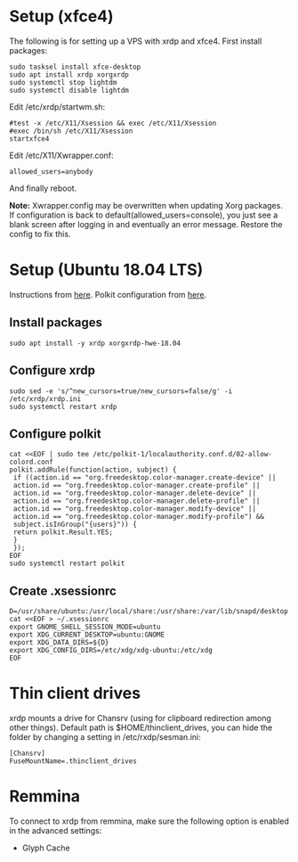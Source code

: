 # Setup (xfce4)
The following is for setting up a VPS with xrdp and xfce4. First install packages:
```
sudo tasksel install xfce-desktop
sudo apt install xrdp xorgxrdp
sudo systemctl stop lightdm
sudo systemctl disable lightdm
```

Edit /etc/xrdp/startwm.sh:
```
#test -x /etc/X11/Xsession && exec /etc/X11/Xsession
#exec /bin/sh /etc/X11/Xsession
startxfce4
```

Edit /etc/X11/Xwrapper.conf:
```
allowed_users=anybody
```

And finally reboot.

**Note:** Xwrapper.config may be overwritten when updating Xorg packages. If configuration is back to default(allowed_users=console), you just see a blank screen after logging in and eventually an error message. Restore the config to fix this.

# Setup (Ubuntu 18.04 LTS)
Instructions from [here](https://www.hiroom2.com/2018/04/29/ubuntu-1804-xrdp-gnome-en/). Polkit configuration from [here](https://c-nergy.be/blog/?p=12073).

## Install packages
```
sudo apt install -y xrdp xorgxrdp-hwe-18.04
```

## Configure xrdp
```
sudo sed -e 's/^new_cursors=true/new_cursors=false/g' -i /etc/xrdp/xrdp.ini
sudo systemctl restart xrdp
```

## Configure polkit
```
cat <<EOF | sudo tee /etc/polkit-1/localauthority.conf.d/02-allow-colord.conf
polkit.addRule(function(action, subject) {
 if ((action.id == "org.freedesktop.color-manager.create-device" ||
 action.id == "org.freedesktop.color-manager.create-profile" ||
 action.id == "org.freedesktop.color-manager.delete-device" ||
 action.id == "org.freedesktop.color-manager.delete-profile" ||
 action.id == "org.freedesktop.color-manager.modify-device" ||
 action.id == "org.freedesktop.color-manager.modify-profile") &&
 subject.isInGroup("{users}")) {
 return polkit.Result.YES;
 }
 });
EOF
sudo systemctl restart polkit
```

## Create .xsessionrc
```
D=/usr/share/ubuntu:/usr/local/share:/usr/share:/var/lib/snapd/desktop
cat <<EOF > ~/.xsessionrc
export GNOME_SHELL_SESSION_MODE=ubuntu
export XDG_CURRENT_DESKTOP=ubuntu:GNOME
export XDG_DATA_DIRS=${D}
export XDG_CONFIG_DIRS=/etc/xdg/xdg-ubuntu:/etc/xdg
EOF
```

# Thin client drives
xrdp mounts a drive for Chansrv (using for clipboard redirection among other things). Default path is $HOME/thinclient_drives, you can hide the folder by changing a setting in /etc/rxdp/sesman.ini:
```
[Chansrv]
FuseMountName=.thinclient_drives
```

# Remmina
To connect to xrdp from remmina, make sure the following option is enabled in the advanced settings:
- Glyph Cache